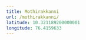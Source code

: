 ```yaml
---
title: Mothirakkanni
url: /mothirakkanni/
latitude: 10.321189200000001
longitude: 76.4159633
---
```

